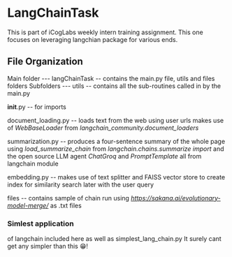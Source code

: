 # LangChainTask
This is part of iCogLabs weekly intern training assignment. This one focuses on leveraging langchian package for various ends.

## File Organization
Main folder --- langChainTask -- contains the main.py file, utils and files folders
Subfolders --- 
utils -- contains all the sub-routines called in by the main.py

__init__.py -- for imports

document_loading.py -- loads text from the web using user urls makes use of *WebBaseLoader* from *langchain_community.document_loaders*

summarization.py -- produces a four-sentence summary of the whole page using *load_summarize_chain* from *langchain.chains.summarize import* and the open source LLM agent *ChatGroq* and *PromptTemplate* all from langchain module

embedding.py -- makes use of text splitter and FAISS vector store to create index for similarity search later with the user query

files -- contains sample of chain run using *https://sakana.ai/evolutionary-model-merge/* as .txt files

### Simlest application
of langchain included here as well as simplest_lang_chain.py
It surely cant get any simpler than this 😁!
